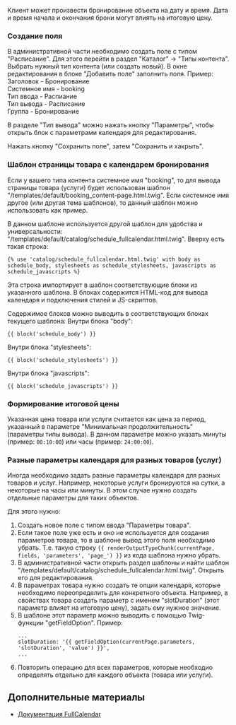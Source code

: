 Клиент может произвести бронирование объекта на дату и время. Дата и время начала и окончания брони могут влиять на итоговую цену.

### Создание поля

В административной части необходимо создать поле с типом "Расписание". Для этого перейти в раздел "Каталог" -> "Типы контента".
Выбрать нужный тип контента (или создать новый). В окне редактирования в блоке "Добавить поле" заполнить поля.
Пример:  
Заголовок - Бронирование  
Системное имя - booking  
Тип ввода - Распиание  
Тип вывода - Расписание  
Группа - Бронирование  

В разделе "Тип вывода" можно нажать кнопку "Параметры", чтобы открыть блок с параметрами календаря для редактирования.

Нажать кнопку "Сохранить поле", затем "Сохранить и хакрыть".

### Шаблон страницы товара с календарем бронирования

Если у вашего типа контента системное имя "booking", то для вывода страницы товара (услуги) будет использован шаблон "/templates/default/booking_content-page.html.twig".
Если системное имя другое (или другая тема шаблонов), то данный шаблон можно использовать как пример.

В данном шаблоне используется другой шаблон для удобства и универсальности: "/templates/default/catalog/schedule_fullcalendar.html.twig".
Вверху есть такая строка:

~~~
{% use 'catalog/schedule_fullcalendar.html.twig' with body as schedule_body, stylesheets as schedule_stylesheets, javascripts as schedule_javascripts %}
~~~

Эта строка импортирует в шаблон соответствующие блоки из указанного шаблона. В блоках содержится HTML-код для вывода календаря и подключения стилей и JS-скриптов.

Содержимое блоков можно выводить в соответствующих блоках текущего шаблона:
Внутри блока "body":
~~~
{{ block('schedule_body') }}
~~~

Внутри блока "stylesheets":
~~~
{{ block('schedule_stylesheets') }}
~~~

Внутри блока "javascripts":
~~~
{{ block('schedule_javascripts') }}
~~~

### Формирование итоговой цены

Указанная цена товара или услуги считается как цена за период, указанный в параметре "Минимальная продолжительность" (параметры типы вывода).
В данном параметре можно указать минуты (пример: ``00:10:00``) или часы (пример: ``24:00:00``).

### Разные параметры календаря для разных товаров (услуг)

Иногда необходимо задать разные параметры календаря для разных товаров и услуг. Например, некоторые услуги бронируются на сутки, а некоторые на часы или минуты.
В этом случае нужно создать отдельные параметры для таких объектов.

Для этого нужно:
1. Создать новое поле с типом ввода "Параметры товара".
2. Если такое поле уже есть и оно не используется для создания параметров товара, то в шаблоне вывод этого поля необходимо убрать.
    Т.е. такую строку ``{{ renderOutputTypeChunk(currentPage, fields, 'parameters', 'page_') }}`` из кода шаблона нужно убрать.
3. В административной части открыть раздел шаблоны и найти шаблон "/templates/default/catalog/schedule_fullcalendar.html.twig". Открыть его для редактирования.
4. В параметрах товара нужно создать те опции календаря, которые необходимо переопределить для конкретного объекта.
    Например, в свойствах товара создать параметр с именем "slotDuration" (этот параметр влияет на итоговую цену), задать ему нужное значение.
5. В шаблоне этот параметр можно выводить с помощью Twig-функции "getFieldOption".
    Пример:
    ~~~
    ...
    slotDuration: '{{ getFieldOption(currentPage.parameters, 'slotDuration', 'value') }}',
    ...
    ~~~
6. Повторить операцию для всех параметров, которые необходио определять отдельно для каждого объекта (товара или услуги).

Дополнительные материалы
------------------------
- [Документация FullCalendar](https://fullcalendar.io/docs#main)

